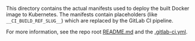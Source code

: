 This directory contains the actual manifests used to deploy the built Docker image to Kubernetes.
The manifests contain placeholders (like `__CI_BUILD_REF_SLUG__`) which are replaced by the GitLab CI pipeline.

For more information, see the repo root [README.md](../README.md) and the [.gitlab-ci.yml](../.gitlab-ci.yml).

